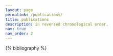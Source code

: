 ```yaml
---
layout: page
permalink: /publications/
title: publications
description: in reversed chronological order. 
nav: true
nav_order: 2
---
```


<!-- _pages/publications.md -->
<div class="publications">

{% bibliography %}

</div>
